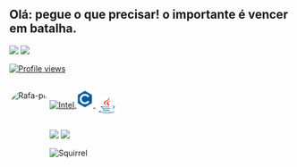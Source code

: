 ## Olá: pegue o que precisar! o importante é vencer em batalha.
<img height="160em" src="https://bad-apple-github-readme.vercel.app/api?show_bg=1&username=phikill&theme=tokyonight"/>
<img height="160em" src="https://github-readme-stats.vercel.app/api/top-langs/?username=phikill&layout=compact&langs_count=7&theme=tokyonight"/>
<div align="right">
  <a href="https://github.com/phikill">
    <p align="left"> <img src="https://komarev.com/ghpvc/?username=phikill&color=red" alt="Profile views" /> </p>
</div>
<div style="display: inline_block"><br>
  <img align="center" alt="Intel" height="30" width="40" src="https://www.freeiconspng.com/uploads/intel-logo-png-2.png">
  <img aling="center" alt="C" height="30" widht="40" src="https://github.com/devicons/devicon/blob/master/icons/c/c-plain.svg">
    <img align="center" alt="JAVA" height="30" width="40" src="https://github.com/devicons/devicon/blob/master/icons/java/java-original.svg">
  <img align="left" alt="Rafa-pic" height="130" style="border-radius:30px;" src="https://images.uncyc.org/pt/thumb/1/17/Esquilo_terrorista.jpg/300px-Esquilo_terrorista.jpg">
</div>
  
  ##
<div> 
  <a href="https://www.youtube.com/channel/UCtckcybjk1hnbk_ENMR0pvw" target="_blank"><img src="https://img.shields.io/badge/YouTube-FF0000?style=for-the-badge&logo=youtube&logoColor=white" target="_blank"></a>
  <a href="https://www.youtube.com/watch?v=ZZ5LpwO-An4" target="_blank"><img src="https://img.shields.io/badge/-LinkedIn-%230077B5?style=for-the-badge&logo=linkedin&logoColor=white" target="_blank"></a> 
  
  ![Squirrel](https://media1.giphy.com/media/NytMLKyiaIh6VH9SPm/giphy.gif?cid=ecf05e47phvf052wfimxh2zr6ah234ha2zjzcxx5bj7i8l3h&rid=giphy.gif&ct=g)
</div>
  
